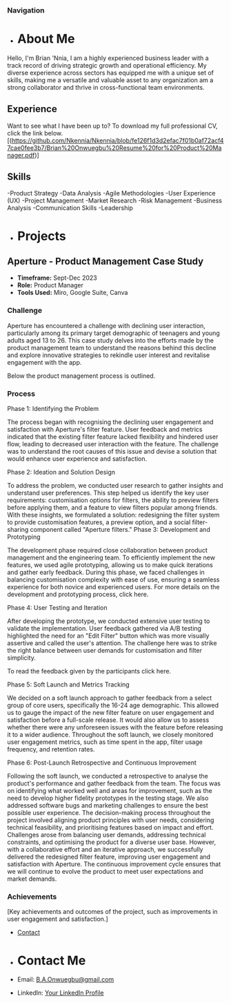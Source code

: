 ### Navigation
- # About Me

Hello, I'm Brian 'Nnia, I am a highly experienced business leader with a track record of driving strategic growth and operational efficiency. My diverse experience across sectors has equipped me with a unique set of skills, making me a versatile and valuable asset to any organization am a strong collaborator and thrive in cross-functional team environments.

## Experience
Want to see what I have been up to?
To download my full professional CV, click the link below.
[(https://github.com/Nkennia/Nkennia/blob/fe126f1d3d2efac7f01b0af72acf47cae0fee3b7/Brian%20Onwuegbu%20Resume%20for%20Product%20Manager.pdf)]



## Skills

-Product Strategy
-Data Analysis
-Agile Methodologies
-User Experience (UX)
-Project Management
-Market Research
-Risk Management
-Business Analysis
-Communication Skills
-Leadership



- # Projects

## Aperture - Product Management Case Study

- **Timeframe:** Sept-Dec 2023
- **Role:** Product Manager
- **Tools Used:** Miro, Google Suite, Canva

### Challenge


Aperture has encountered a challenge with declining user interaction, particularly among its primary target demographic of teenagers and young adults aged 13 to 26. This case study delves into the efforts made by the product management team to understand the reasons behind this decline and explore innovative strategies to rekindle user interest and revitalise engagement with the app.

Below the product management process is outlined.

### Process

Phase 1: Identifying the Problem

The process began with recognising the declining user engagement and satisfaction with Aperture's filter feature. User feedback and metrics indicated that the existing filter feature lacked flexibility and hindered user flow, leading to decreased user interaction with the feature. The challenge was to understand the root causes of this issue and devise a solution that would enhance user experience and satisfaction.

Phase 2: Ideation and Solution Design

To address the problem, we conducted user research to gather insights and understand user preferences. This step helped us identify the key user requirements: customisation options for filters, the ability to preview filters before applying them, and a feature to view filters popular among friends. With these insights, we formulated a solution: redesigning the filter system to provide customisation features, a preview option, and a social filter-sharing component called "Aperture filters."
Phase 3: Development and Prototyping

The development phase required close collaboration between product management and the engineering team. To efficiently implement the new features, we used agile prototyping, allowing us to make quick iterations and gather early feedback. During this phase, we faced challenges in balancing customisation complexity with ease of use, ensuring a seamless experience for both novice and experienced users.
For more details on the development and prototyping process, click here.

Phase 4: User Testing and Iteration

After developing the prototype, we conducted extensive user testing to validate the implementation. User feedback gathered via A/B testing highlighted the need for an "Edit Filter" button which was more visually assertive and called the user's attention. The challenge here was to strike the right balance between user demands for customisation and filter simplicity.

To read the feedback given by the participants click here.


Phase 5: Soft Launch and Metrics Tracking

We decided on a soft launch approach to gather feedback from a select group of core users, specifically the 16-24 age demographic. This allowed us to gauge the impact of the new filter feature on user engagement and satisfaction before a full-scale release. It would also allow us to assess whether there were any unforeseen issues with the feature before releasing it to a wider audience. Throughout the soft launch, we closely monitored user engagement metrics, such as time spent in the app, filter usage frequency, and retention rates.


Phase 6: Post-Launch Retrospective and Continuous Improvement

Following the soft launch, we conducted a retrospective to analyse the product's performance and gather feedback from the team. The focus was on identifying what worked well and areas for improvement, such as the need to develop higher fidelity prototypes in the testing stage. We also addressed software bugs and marketing challenges to ensure the best possible user experience.
The decision-making process throughout the project involved aligning product principles with user needs, considering technical feasibility, and prioritising features based on impact and effort. Challenges arose from balancing user demands, addressing technical constraints, and optimising the product for a diverse user base. However, with a collaborative effort and an iterative approach, we successfully delivered the redesigned filter feature, improving user engagement and satisfaction with Aperture. The continuous improvement cycle ensures that we will continue to evolve the product to meet user expectations and market demands.


### Achievements

[Key achievements and outcomes of the project, such as improvements in user engagement and satisfaction.]


- [Contact](contact.md)
- # Contact Me

- Email: [B.A.Onwuegbu@gmail.com](mailto:B.A.Onwuegbu@gmail.com)
- LinkedIn: [Your LinkedIn Profile](https://www.linkedin.com/in/brianonwuegbu/)

